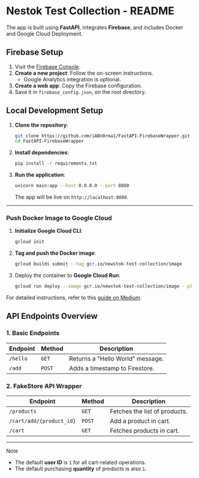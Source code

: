 # Nestok Test Collection - README  

The app is built using **FastAPI**, integrates **Firebase**, and includes Docker and Google Cloud Deployment.

## Firebase Setup  

1. Visit the [Firebase Console](https://console.firebase.google.com).  
2. **Create a new project**: Follow the on-screen instructions.  
   - Google Analytics integration is optional.  
3. **Create a web app**: Copy the Firebase configuration.  
4. Save it in `firebase_config.json`, on the root directory.

## Local Development Setup  
1. **Clone the repository**:  
   ```bash
   git clone https://github.com/iABn0rma1/FastAPI-FirebaseWrapper.git
   cd FastAPI-FirebaseWrapper
   ```  

2. **Install dependencies**:  
   ```bash
   pip install -r requirements.txt
   ```  

3. **Run the application**:  
   ```bash
   uvicorn main:app --host 0.0.0.0 --port 8080
   ```  

   The app will be live on `http://localhost:8080`.

---

### Push Docker Image to Google Cloud
1. **Initialize Google Cloud CLI**:  
   ```bash
   gcloud init
   ```  

2. **Tag and push the Docker image**:  
   ```bash
   gcloud builds submit --tag gcr.io/newstok-test-collection/image
   ```

3. Deploy the container to **Google Cloud Run**:  
   ```bash
   gcloud run deploy --image gcr.io/newstok-test-collection/image --platform managed
   ```

For detailed instructions, refer to this [guide on Medium](https://medium.com/codex/secured-serverless-fastapi-with-google-cloud-run-66242b916b46).  


## API Endpoints Overview  

### 1. Basic Endpoints  
| **Endpoint**                 | **Method**   | **Description**                    |  
|------------------------------|--------------|------------------------------------|  
| `/hello`                     | `GET`        | Returns a "Hello World" message.   |  
| `/add`                       | `POST`       | Adds a timestamp to Firestore.     |  

### 2. FakeStore API Wrapper  
| **Endpoint**                 | **Method**   | **Description**                    |  
|------------------------------|--------------|------------------------------------|  
| `/products`                  | `GET`        | Fetches the list of products.      |  
| `/cart/add/{product_id}`     | `POST`       | Add a product in cart.             |  
| `/cart`                      | `GET`        | Fetches products in cart.          |  

---

> [!NOTE]
> - The default **user ID** is `1` for all cart-related operations.  
> - The default purchasing **quantity** of products is also `1`.